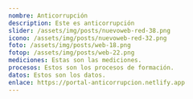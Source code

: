 ```yaml
---
nombre: Anticorrupción
description: Este es anticorrupción
slider: /assets/img/posts/nuevoweb-red-38.png
icono: /assets/img/posts/nuevoweb-red-32.png
foto: /assets/img/posts/web-18.png
fotop: /assets/img/posts/web-22.png
mediciones: E﻿stas son las mediciones.
procesos: E﻿stos son los procesos de formación.
datos: E﻿stos son los datos.
enlace: https://portal-anticorrupcion.netlify.app
---
```

